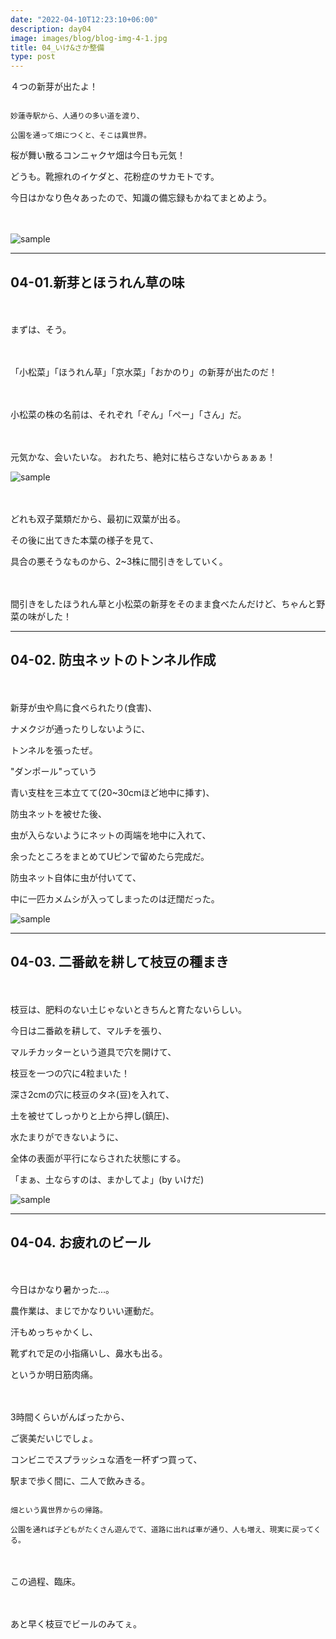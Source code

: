 ```yaml
---
date: "2022-04-10T12:23:10+06:00"
description: day04
image: images/blog/blog-img-4-1.jpg
title: 04_いけ&さか整備
type: post
---
```


４つの新芽が出たよ！

```

妙蓮寺駅から、人通りの多い道を渡り、

公園を通って畑につくと、そこは異世界。

```

桜が舞い散るコンニャクヤ畑は今日も元気！

どうも。靴擦れのイケダと、花粉症のサカモトです。


今日はかなり色々あったので、知識の備忘録もかねてまとめよう。

　

![sample](/images/blog/blog-img-4-3.jpg)


----


## 04-01.新芽とほうれん草の味

　

まずは、そう。

　

「小松菜」「ほうれん草」「京水菜」「おかのり」の新芽が出たのだ！

　

小松菜の株の名前は、それぞれ「ぞん」「ぺー」「さん」だ。

　

元気かな、会いたいな。
おれたち、絶対に枯らさないからぁぁぁ！


![sample](/images/blog/blog-img-4-2.jpg)

　

どれも双子葉類だから、最初に双葉が出る。

その後に出てきた本葉の様子を見て、

具合の悪そうなものから、2~3株に間引きをしていく。

　

間引きをしたほうれん草と小松菜の新芽をそのまま食べたんだけど、ちゃんと野菜の味がした！


---

## 04-02. 防虫ネットのトンネル作成

　

新芽が虫や鳥に食べられたり(食害)、

ナメクジが通ったりしないように、

トンネルを張ったぜ。

"ダンポール"っていう

青い支柱を三本立てて(20~30cmほど地中に挿す)、

防虫ネットを被せた後、

虫が入らないようにネットの両端を地中に入れて、

余ったところをまとめてUピンで留めたら完成だ。

防虫ネット自体に虫が付いてて、

中に一匹カメムシが入ってしまったのは迂闊だった。

![sample](/images/blog/blog-img-4-4.jpg)


---

## 04-03. 二番畝を耕して枝豆の種まき

　

枝豆は、肥料のない土じゃないときちんと育たないらしい。

今日は二番畝を耕して、マルチを張り、

マルチカッターという道具で穴を開けて、

枝豆を一つの穴に4粒まいた！


深さ2cmの穴に枝豆のタネ(豆)を入れて、

土を被せてしっかりと上から押し(鎮圧)、

水たまりができないように、

全体の表面が平行にならされた状態にする。

「まぁ、土ならすのは、まかしてよ」(by いけだ)

![sample](/images/blog/blog-img-4-5.jpg)


---

## 04-04. お疲れのビール

　

今日はかなり暑かった...。

農作業は、まじでかなりいい運動だ。

汗もめっちゃかくし、

靴ずれで足の小指痛いし、鼻水も出る。

というか明日筋肉痛。

　

3時間くらいがんばったから、

ご褒美だいじでしょ。

コンビニでスプラッシュな酒を一杯ずつ買って、

駅まで歩く間に、二人で飲みきる。


```

畑という異世界からの帰路。

公園を通れば子どもがたくさん遊んでて、道路に出れば車が通り、人も増え、現実に戻ってくる。

```

　

この過程、臨床。

　

あと早く枝豆でビールのみてぇ。